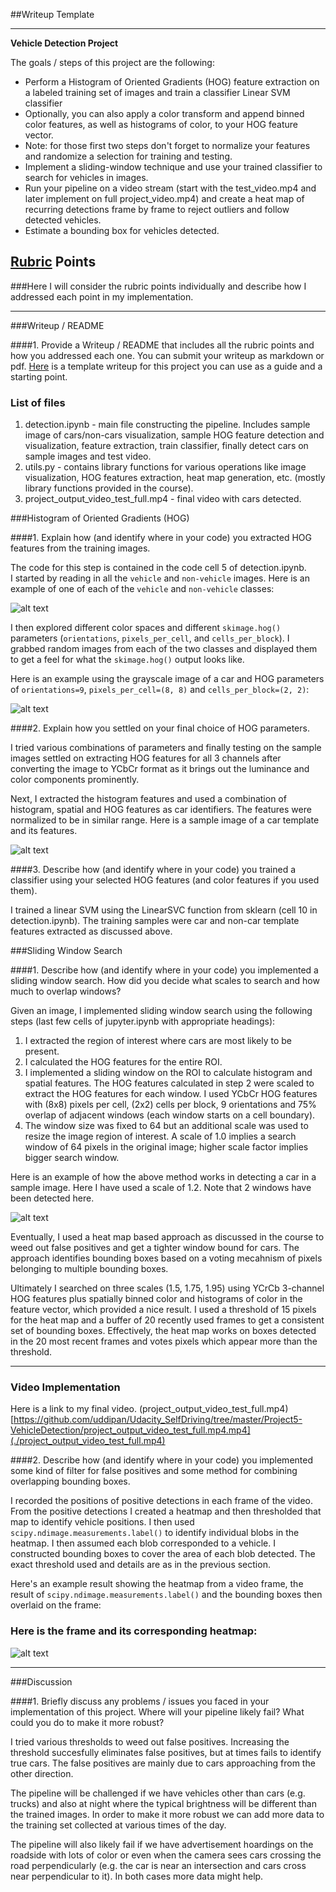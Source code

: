 ##Writeup Template

---

**Vehicle Detection Project**

The goals / steps of this project are the following:

* Perform a Histogram of Oriented Gradients (HOG) feature extraction on a labeled training set of images and train a classifier Linear SVM classifier
* Optionally, you can also apply a color transform and append binned color features, as well as histograms of color, to your HOG feature vector. 
* Note: for those first two steps don't forget to normalize your features and randomize a selection for training and testing.
* Implement a sliding-window technique and use your trained classifier to search for vehicles in images.
* Run your pipeline on a video stream (start with the test_video.mp4 and later implement on full project_video.mp4) and create a heat map of recurring detections frame by frame to reject outliers and follow detected vehicles.
* Estimate a bounding box for vehicles detected.


## [Rubric](https://review.udacity.com/#!/rubrics/513/view) Points
###Here I will consider the rubric points individually and describe how I addressed each point in my implementation.  

---
###Writeup / README

####1. Provide a Writeup / README that includes all the rubric points and how you addressed each one.  You can submit your writeup as markdown or pdf.  [Here](https://github.com/udacity/CarND-Vehicle-Detection/blob/master/writeup_template.md) is a template writeup for this project you can use as a guide and a starting point.  

### List of files
1. detection.ipynb - main file constructing the pipeline. Includes sample image of cars/non-cars visualization, sample HOG feature detection and visualization, feature extraction, train classifier, finally detect cars on sample images and test video.
2. utils.py - contains library functions for various operations like image visualization, HOG features extraction, heat map generation, etc. (mostly library functions provided in the course).
3. project_output_video_test_full.mp4 - final video with cars detected.



###Histogram of Oriented Gradients (HOG)

####1. Explain how (and identify where in your code) you extracted HOG features from the training images.

The code for this step is contained in the code cell 5 of detection.ipynb.  
I started by reading in all the `vehicle` and `non-vehicle` images.  Here is an example of one of each of the `vehicle` and `non-vehicle` classes:

![alt text](car_nocar.png)

I then explored different color spaces and different `skimage.hog()` parameters (`orientations`, `pixels_per_cell`, and `cells_per_block`).  I grabbed random images from each of the two classes and displayed them to get a feel for what the `skimage.hog()` output looks like.

Here is an example using the grayscale image of a car and HOG parameters of `orientations=9`, `pixels_per_cell=(8, 8)` and `cells_per_block=(2, 2)`:

![alt text](hog.png)

####2. Explain how you settled on your final choice of HOG parameters.

I tried various combinations of parameters and finally testing on the sample images settled on extracting HOG features for all 3 channels after converting the image to YCbCr format as it brings out the luminance and color components prominently.

Next, I extracted the histogram features and used a combination of histogram, spatial and HOG features as car identifiers. The features were normalized to be in similar range. Here is a sample image of a car template and its features.

![alt text](features.png)

####3. Describe how (and identify where in your code) you trained a classifier using your selected HOG features (and color features if you used them).

I trained a linear SVM using the LinearSVC function from sklearn (cell 10 in detection.ipynb). The training samples were car and non-car template features extracted as discussed above.

###Sliding Window Search

####1. Describe how (and identify where in your code) you implemented a sliding window search.  How did you decide what scales to search and how much to overlap windows?

Given an image, I implemented sliding window search using the following steps (last few cells of jupyter.ipynb with appropriate headings):

1. I extracted the region of interest where cars are most likely to be present. 
2. I calculated the HOG features for the entire ROI.
3. I implemented a sliding window on the ROI to calculate histogram and spatial features. The HOG features calculated in step 2 were scaled to extract the HOG features for each window. I used YCbCr HOG features with (8x8) pixels per cell, (2x2) cells per block, 9 orientations and 75% overlap of adjacent windows (each window starts on a cell boundary).
4. The window size was fixed to 64 but an additional scale was used to resize the image region of interest. A scale of 1.0 implies a search window of 64 pixels in the original image; higher scale factor implies bigger search window.

Here is an example of how the above method works in detecting a car in a sample image. Here I have used a scale of 1.2. Note that 2 windows have been detected here.

![alt text](sample_box.png)

Eventually, I used a heat map based approach as discussed in the course to weed out false positives and get a tighter window bound for cars. The approach identifies bounding boxes based on a voting mecahnism of pixels belonging to multiple bounding boxes.

Ultimately I searched on three scales (1.5, 1.75, 1.95) using YCrCb 3-channel HOG features plus spatially binned color and histograms of color in the feature vector, which provided a nice result.  I used a threshold of 15 pixels for the heat map and a buffer of 20 recently used frames to get a consistent set of bounding boxes. Effectively, the heat map works on boxes detected in the 20 most recent frames and votes pixels which appear more than the threshold.

---

### Video Implementation

Here is a link to my final video. (project_output_video_test_full.mp4)
[https://github.com/uddipan/Udacity_SelfDriving/tree/master/Project5-VehicleDetection/project_output_video_test_full.mp4.mp4](./project_output_video_test_full.mp4)

####2. Describe how (and identify where in your code) you implemented some kind of filter for false positives and some method for combining overlapping bounding boxes.

I recorded the positions of positive detections in each frame of the video.  From the positive detections I created a heatmap and then thresholded that map to identify vehicle positions.  I then used `scipy.ndimage.measurements.label()` to identify individual blobs in the heatmap.  I then assumed each blob corresponded to a vehicle.  I constructed bounding boxes to cover the area of each blob detected. The exact threshold used and details are as in the previous section.

Here's an example result showing the heatmap from a video frame, the result of `scipy.ndimage.measurements.label()` and the bounding boxes then overlaid on the frame:

### Here is the frame and its corresponding heatmap:

![alt text](heatmap.png)

---

###Discussion

####1. Briefly discuss any problems / issues you faced in your implementation of this project.  Where will your pipeline likely fail?  What could you do to make it more robust?

I tried various thresholds to weed out false positives. Increasing the threshold succesfully eliminates false positives, but at times fails to identify true cars. The false positives are mainly due to cars approaching from the other direction. 

The pipeline will be challenged if we have vehicles other than cars (e.g. trucks) and also  at night where the typical brightness will be different than the trained images. In order to make it more robust we can add more data to the training set collected at various times of the day. 

The pipeline will also likely fail if we have advertisement hoardings on the roadside with lots of color or even when the camera sees cars crossing the road perpendicularly (e.g. the car is near an intersection and cars cross near perpendicular to it). In both cases more data might help.

